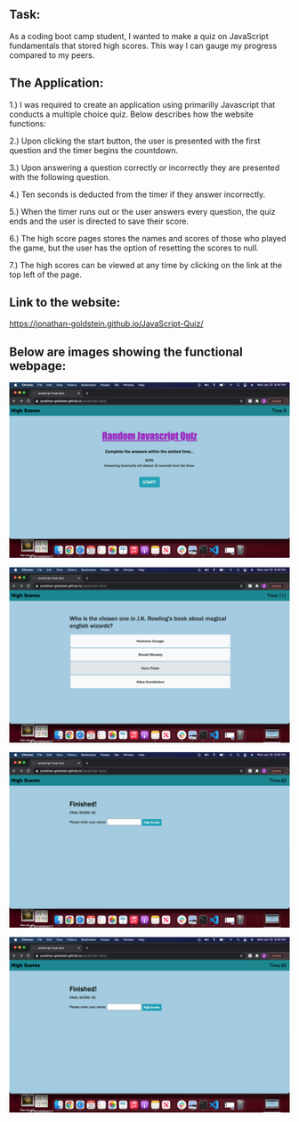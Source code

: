 ## Task:
As a coding boot camp student, I wanted to make a quiz on JavaScript fundamentals that stored high scores. This way I can gauge my progress compared to my peers.

## The Application:

1.) I was required to create an application using primarilly Javascript that conducts a multiple choice quiz.  Below describes how the website functions:

2.) Upon clicking the start button, the user is presented with the first question and the timer begins the countdown. 

3.) Upon answering a question correctly or incorrectly they are presented with the following question.

4.) Ten seconds is deducted from the timer if they answer incorrectly.

5.) When the timer runs out or the user answers every question, the quiz ends and the user is directed to save their score.

6.) The high score pages stores the names and scores of those who played the game, but the user has the option of resetting the scores to null.

7.) The high scores can be viewed at any time by clicking on the link at the top left of the page.

## Link to the website:

https://jonathan-goldstein.github.io/JavaScript-Quiz/

## Below are images showing the functional webpage:

![plot](./assets/images/Image1.png)

![plot](./assets/images/Image2.png)

![plot](./assets/images/Image3.png)

![plot](./assets/images/Image3.png)
